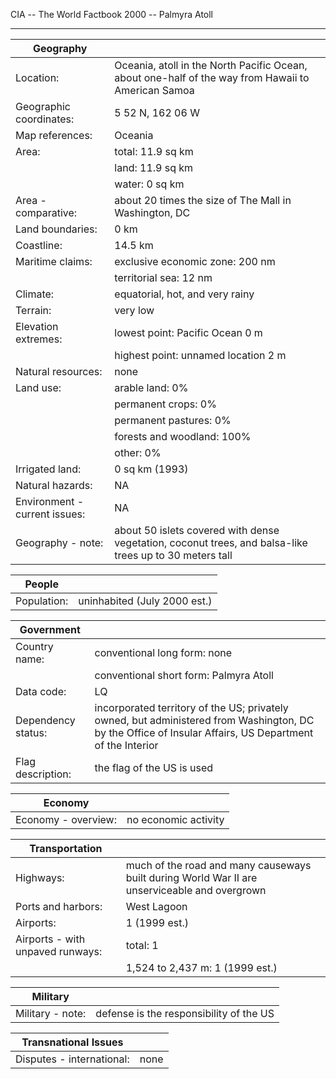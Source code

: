 CIA -- The World Factbook 2000 -- Palmyra Atoll

  ----------------------------------- -----------------------------------

| Geography |   |
| --- | --- |
| Location: | Oceania, atoll in the North Pacific Ocean, about one-half of the way from Hawaii to American Samoa |
| Geographic coordinates: | 5 52 N, 162 06 W |
| Map references: | Oceania |
| Area: | total: 11.9 sq km |
|  | land: 11.9 sq km |
|  | water: 0 sq km |
| Area - comparative: | about 20 times the size of The Mall in Washington, DC |
| Land boundaries: | 0 km |
| Coastline: | 14.5 km |
| Maritime claims: | exclusive economic zone: 200 nm |
|  | territorial sea: 12 nm |
| Climate: | equatorial, hot, and very rainy |
| Terrain: | very low |
| Elevation extremes: | lowest point: Pacific Ocean 0 m |
|  | highest point: unnamed location 2 m |
| Natural resources: | none |
| Land use: | arable land: 0% |
|  | permanent crops: 0% |
|  | permanent pastures: 0% |
|  | forests and woodland: 100% |
|  | other: 0% |
| Irrigated land: | 0 sq km (1993) |
| Natural hazards: | NA |
| Environment - current issues: | NA |
| Geography - note: | about 50 islets covered with dense vegetation, coconut trees, and balsa-like trees up to 30 meters tall |

| People |   |
| --- | --- |
| Population: | uninhabited (July 2000 est.) |

| Government |   |
| --- | --- |
| Country name: | conventional long form: none |
|  | conventional short form: Palmyra Atoll |
| Data code: | LQ |
| Dependency status: | incorporated territory of the US; privately owned, but administered from Washington, DC by the Office of Insular Affairs, US Department of the Interior |
| Flag description: | the flag of the US is used |

| Economy |   |
| --- | --- |
| Economy - overview: | no economic activity |

| Transportation |   |
| --- | --- |
| Highways: | much of the road and many causeways built during World War II are unserviceable and overgrown |
| Ports and harbors: | West Lagoon |
| Airports: | 1 (1999 est.) |
| Airports - with unpaved runways: | total: 1 |
|  | 1,524 to 2,437 m: 1 (1999 est.) |

| Military |   |
| --- | --- |
| Military - note: | defense is the responsibility of the US |

| Transnational Issues |   |
| --- | --- |
| Disputes - international: | none |
